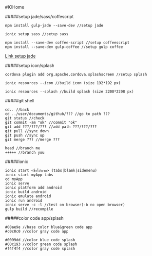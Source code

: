 #IOHome

#####setup jade/sass/coffescript
```
npm install gulp-jade --save-dev //setup jade

ionic setup sass //setup sass

npm install --save-dev coffee-script //setup coffeescript
npm install --save-dev gulp-coffee //setup gulp coffee
```
[Link setup jade](http://forum.ionicframework.com/t/how-to-add-support-for-jade-templates-in-ionic/19681)

#####setup icon/splash
```
cordova plugin add org.apache.cordova.splashscreen //setup splash

ionic resources --icon //build icon (size 192*192 px)

ionic resources --splash //build splash (size 2208*2208 px)
```

#####git shell
```
cd.. //back
cd ../user/documents/github/??? //go to path ???
git status //check
git commit -am "ok" //commit "ok"
git add ???/???/??? //add path ???/???/???
git pull //sync down
git push //sync up
git merge ??? //merge ???

head //branch me
+++++ //branch you
```

#####ionic
```
ionic start <ชื่อโปรเจค> (tabs|blank|sidemenu)
ionic start myApp tabs
cd myApp
ionic serve
ionic platform add android
ionic build android
ionic emulate android
ionic run android
ionic serve -c -l //test on browser(-b no open browser)
gulp build //recompile
```

#####color code app/splash
```
#08ae9e //base color blue&green code app
#c0c0c0 //color gray code app

#0099dd //color blue code splash
#00c193 //color green code splash
#f4f4f4 //color gray code splash
```
